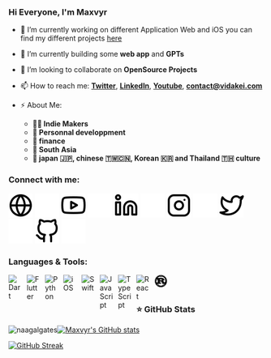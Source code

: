### Hi Everyone, I'm Maxvyr

- 🔭 I’m currently working on different Application Web and iOS you can find my different projects [here](https://vidakei.com/)
- 🌱 I’m currently building some **web app** and **GPTs**
- 👯 I’m looking to collaborate on **OpenSource Projects**

- 📫 How to reach me: **[Twitter](https://twitter.com/maxvidalinc)**, **[LinkedIn](https://www.linkedin.com/in/maxime-vidalinc)**, **[Youtube](https://www.youtube.com/@maximevidalinc)**, **contact@vidakei.com**

- ⚡ About Me:
  - **🧑‍💻 Indie Makers**
  - **🧘 Personnal developpment**
  - **🏦 finance**
  - **🛫 South Asia**
  - **💖 japan 🇯🇵, chinese 🇹🇼🇨🇳, Korean 🇰🇷 and Thailand 🇹🇭 culture**

### Connect with me:

[![img_contact](./img/globe-light.svg)](https://maxvyr.com#gh-light-mode-only)
[![img_contact](./img/globe-dark.svg)](https://maxvyr.com#gh-dark-mode-only)
[![img_contact](./img/youtube-light.svg)](https://www.youtube.com/@maximevidalinc#gh-light-mode-only)
[![img_contact](./img/youtube-dark.svg)](https://www.youtube.com/@maximevidalinc#gh-dark-mode-only)
[![img_contact](./img/linkedin-light.svg)](https://www.linkedin.com/in/maxime-vidalinc/#gh-light-mode-only)
[![img_contact](./img/linkedin-dark.svg)](https://www.linkedin.com/in/maxime-vidalinc/#gh-dark-mode-only)
[![img_contact](./img/instagram-light.svg)](https://www.instagram.com/maxvyr_/#gh-light-mode-only)
[![img_contact](./img/instagram-dark.svg)](https://www.instagram.com/maxvyr_/#gh-dark-mode-only)
[![img_contact](./img/twitter-light.svg)](https://twitter.com/maxvidalinc/#gh-light-mode-only)
[![img_contact](./img/twitter-dark.svg)](https://twitter.com/maxvidalinc/#gh-dark-mode-only)
[![img_contact](./img/github-light.svg)](https://github.com/Maxvyr/#gh-light-mode-only)
[![img_contact](./img/github-dark.svg)](https://github.com/Maxvyr/#gh-dark-mode-only)

### Languages & Tools:

<img align="left" alt="Dart" width="26px" src="https://cdn.jsdelivr.net/gh/devicons/devicon/icons/dart/dart-original.svg" style="padding-right:10px;" />
<img align="left" alt="Flutter" width="26px" src="https://cdn.jsdelivr.net/gh/devicons/devicon/icons/flutter/flutter-original.svg" style="padding-right:10px;" />
<img align="left" alt="Python" width="25px" src="https://cdn.jsdelivr.net/gh/devicons/devicon/icons/python/python-original.svg" style="padding-right:11px;" />
<img align="left" alt="iOS" width="26px" src="https://cdn.jsdelivr.net/gh/devicons/devicon/icons/apple/apple-original.svg" style="padding-right:10px;" />
<img align="left" alt="Swift" width="26px" src="https://cdn.jsdelivr.net/gh/devicons/devicon/icons/swift/swift-original.svg" style="padding-right:10px;" />
<img align="left" alt="JavaScript" width="26px" src="https://cdn.jsdelivr.net/gh/devicons/devicon/icons/javascript/javascript-original.svg" style="padding-right:10px;" />
<img align="left" alt="TypeScript" width="26px" src="https://cdn.jsdelivr.net/gh/devicons/devicon/icons/typescript/typescript-original.svg" style="padding-right:10px;" />
<img align="left" alt="React" width="26px" src="https://cdn.jsdelivr.net/gh/devicons/devicon/icons/react/react-original.svg" style="padding-right:10px;" />
<img align="left" alt="Rust" width="25px" src="https://raw.githubusercontent.com/devicons/devicon/6910f0503efdd315c8f9b858234310c06e04d9c0/icons/rust/rust-original.svg" style="padding-right:10px;" />

<br />
<br />

### ⭐ GitHub Stats

 <p><img align="left" src="https://github-readme-stats.vercel.app/api/top-langs?username=maxvyr&theme=tokyonight&show_icons=true&locale=en&layout=compact" alt="naagalgates" /></p>

[![Maxvyr's GitHub stats](https://github-readme-stats.vercel.app/api?username=maxvyr&theme=tokyonight&show_icons=true&count_private=true)](https://github.com/anuraghazra/github-readme-stats)

[![GitHub Streak](https://github-readme-streak-stats.herokuapp.com?user=maxvyr&theme=tokyonight&date_format=M%20j%5B%2C%20Y%5D)](https://git.io/streak-stats)